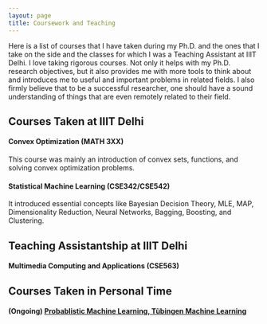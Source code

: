 ```yaml
---
layout: page
title: Coursework and Teaching
---
```


Here is a list of courses that I have taken during my Ph.D. and the ones that I take on the side and the classes for which I was a Teaching Assistant at IIIT Delhi. I love taking rigorous courses. Not only it helps with my Ph.D. research objectives, but it also provides me with more tools to think about and introduces me to useful and important problems in related fields. I also firmly believe that to be a successful researcher, one should have a sound understanding of things that are even remotely related to their field.

## Courses Taken at IIIT Delhi

#### Convex Optimization (MATH 3XX)
This course was mainly an introduction of convex sets, functions, and solving convex optimization problems. 

#### Statistical Machine Learning (CSE342/CSE542)
It introduced essential concepts like Bayesian Decision Theory, MLE, MAP, Dimensionality Reduction, Neural Networks, Bagging, Boosting, and Clustering.

## Teaching Assistantship at IIIT Delhi

#### Multimedia Computing and Applications (CSE563)

## Courses Taken in Personal Time

#### (Ongoing) [Probablistic Machine Learning, Tübingen Machine Learning](https://www.youtube.com/playlist?list=PL05umP7R6ij1tHaOFY96m5uX3J21a6yNd)